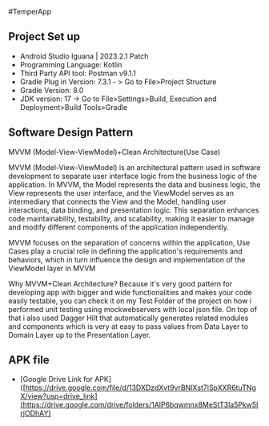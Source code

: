 
#TemperApp

## Project Set up
- Android Studio Iguana | 2023.2.1 Patch 
- Programming Language: Kotlin
- Third Party API tool: Postman v9.1.1
- Gradle Plug in Version: 7.3.1 - > Go to File>Project Structure
- Gradle Version: 8.0
- JDK version: 17 -> Go to File>Settings>Build, Execution and Deployment>Build Tools>Gradle

## Software Design Pattern
MVVM (Model-View-ViewModel)+Clean Architecture(Use Case)

MVVM (Model-View-ViewModel) is an architectural pattern used in software development to separate user interface logic from the business logic of the application. In MVVM, the Model represents the data and business logic, the View represents the user interface, and the ViewModel serves as an intermediary that connects the View and the Model, handling user interactions, data binding, and presentation logic. This separation enhances code maintainability, testability, and scalability, making it easier to manage and modify different components of the application independently.

MVVM focuses on the separation of concerns within the application, Use Cases play a crucial role in defining the application's requirements and behaviors, which in turn influence the design and implementation of the ViewModel layer in MVVM

Why MVVM+Clean Architecture? Because it's very good pattern for developing app with bigger and wide functionalities and makes your code easily testable, you can check it on my Test Folder of the project on how i performed unit testing using mockwebservers with local json file. On top of that i also used Dagger Hilt that automatically generates related modules and components which is very at easy to pass values from Data Layer to Domain Layer up to the Presentation Layer.

## APK file 

 - [Google Drive Link for APK]([https://drive.google.com/file/d/13DXDzdXvt9vrBNlXst7iSpXXR6tuTNgX/view?usp=drive_link](https://drive.google.com/drive/folders/1AlP6bqwmnx8MeStT3la5Pkw5IrjODhAY)

